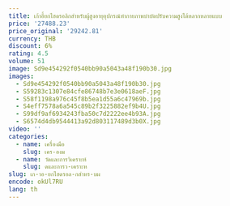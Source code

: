 ```yaml
---
title: เก้าอี้ยกไฮดรอลิกสำหรับผู้สูงอายุอุปกรณ์ทำกายภาพบำบัดปรับความสูงได้หลากหลายแบบ
price: '27488.23'
price_original: '29242.81'
currency: THB
discount: 6%
rating: 4.5
volume: 51
image: Sd9e454292f0540bb90a5043a48f190b30.jpg
images:
  - Sd9e454292f0540bb90a5043a48f190b30.jpg
  - S59283c1307e84cfe86748b7e3e0618aeF.jpg
  - S58f1198a976c45f8b5ea1d55a6c47969b.jpg
  - S4eff7578a6a545c89b2f3225882ef9b4U.jpg
  - S99df9af6934243fba50c7d2222ee4b93A.jpg
  - S6574d4db9544413a92d803117489d3b0X.jpg
video: ''
categories:
  - name: เครื่องมือ
    slug: เคร-องม
  - name: วัดและการวิเคราะห์
    slug: ดและการว-เคราะห
slug: เก-าอ-ยกไฮดรอล-กสำหร-บผ
encode: okUl7RU
lang: th
---
```

  